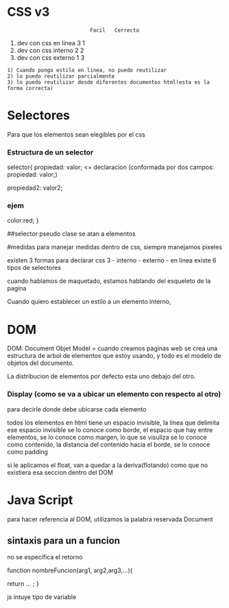 
# CSS v3
                               Facil   Cerrecto
   1) dev con css en linea       3         1
   2) dev con css interno        2         2
   3) dev con css externo        1         3

    1) Cuando pongo estilo en linea, no puedo reutilizar
    2) lo puedo reutilizar parcialmente
    3) lo puedo reutilizar desde diferentes documentos html(esta es la forma correcta)

# Selectores
Para que los elementos sean elegibles por el css

### Estructura de un selector
selector{
   propiedad: valor;          <= declaracion (conformada por dos campos: propiedad: valor;)
  
  propiedad2: valor2;

  ### ejem
  color:red;
}

##selector pseudo clase
se atan a elementos
  

  #medidas
  para manejar medidas dentro de css, siempre manejamos pixeles

  existen 3 formas para declarar css 3
      - interno
      - externo
      - en linea
  existe 6 tipos de selectores

cuando hablamos de maquetado, estamos hablando del esqueleto de la pagina

Cuando quiero establecer un estilo a un elemento interno,

# DOM
DOM: Document Objet Model = cuando creamos paginas web se crea una estructura de arbol de elementos que estoy usando, y todo es el modelo de objetos del documento.

La distribucion de elementos por defecto esta uno debajo del otro.
### Display (como se va a ubicar un elemento con respecto al otro)
para decirle donde debe ubicarse cada elemento


todos los elementos en html tiene un espacio invisible, la linea que delimita ese espacio invisible se lo conoce como borde, el espacio que hay entre elementos, se lo conoce como margen, lo que se visuliza se lo conoce como contenido, la distancia del contenido hacia el borde, se lo conoce como padding


si le aplicamos el float, van a quedar a la deriva(flotando) como que no existiera esa seccion dentro del DOM

# Java Script
para hacer referencia al DOM, utilizamos la palabra reservada Document

## sintaxis para un a funcion
no se especifica el retorno

function nombreFuncion(arg1, arg2,arg3,...){

  return ...  ;
}

js intuye tipo de variable

